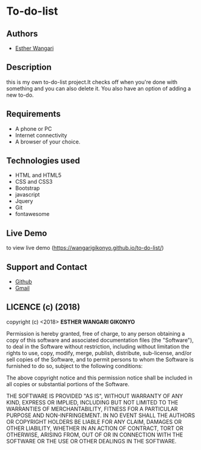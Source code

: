 # To-do-list

## Authors
- [Esther Wangari](https://github.com/EstherWangari)

## Description
this is my own to-do-list project.It checks off when you're done with something and you can also delete it. You also have an option of adding a new to-do.

## Requirements
* A phone or PC
* Internet connectivity
* A browser of your choice.

## Technologies used
* HTML and HTML5
* CSS and CSS3
* Bootstrap
* javascript
* Jquery
* Git
* fontawesome

## Live Demo
to view live demo (https://wangarigikonyo.github.io/to-do-list/)

## Support and Contact
* [Github](https://github.com/WangariGikonyo)
* [Gmail](mailto:wangarie0@gmail.com)

## LICENCE (c) (2018)
copyright (c) <2018> **ESTHER WANGARI GIKONYO**

Permission is hereby granted, free of charge, to any person obtaining a copy
of this software and associated documentation files (the "Software"), to deal
in the Software without restriction, including without limitation the rights
to use, copy, modify, merge, publish, distribute, sub-license, and/or sell
copies of the Software, and to permit persons to whom the Software is
furnished to do so, subject to the following conditions:

The above copyright notice and this permission notice shall be included in all
copies or substantial portions of the Software.

THE SOFTWARE IS PROVIDED "AS IS", WITHOUT WARRANTY OF ANY KIND, EXPRESS OR
IMPLIED, INCLUDING BUT NOT LIMITED TO THE WARRANTIES OF MERCHANTABILITY,
FITNESS FOR A PARTICULAR PURPOSE AND NON-INFRINGEMENT. IN NO EVENT SHALL THE
AUTHORS OR COPYRIGHT HOLDERS BE LIABLE FOR ANY CLAIM, DAMAGES OR OTHER
LIABILITY, WHETHER IN AN ACTION OF CONTRACT, TORT OR OTHERWISE, ARISING FROM,
OUT OF OR IN CONNECTION WITH THE SOFTWARE OR THE USE OR OTHER DEALINGS IN THE
SOFTWARE.
